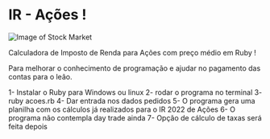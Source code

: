 # IR - Ações !

![Image of Stock Market](https://github.com/adalbertobrant/IRAcoes/blob/main/imagens/pexels-rodnae-productions-7947707(2).png)

Calculadora de Imposto de Renda para Ações com preço médio em Ruby !

Para melhorar o conhecimento de programação e ajudar no pagamento das contas para o leão.



1- Instalar o Ruby para Windows ou linux
2- rodar o programa no terminal 
3- ruby acoes.rb
4- Dar entrada nos dados pedidos
5- O programa gera uma planilha com os cálculos já realizados para o IR 2022 de Ações
6- O programa não contempla day trade ainda
7- Opção de cálculo de taxas será feita depois



